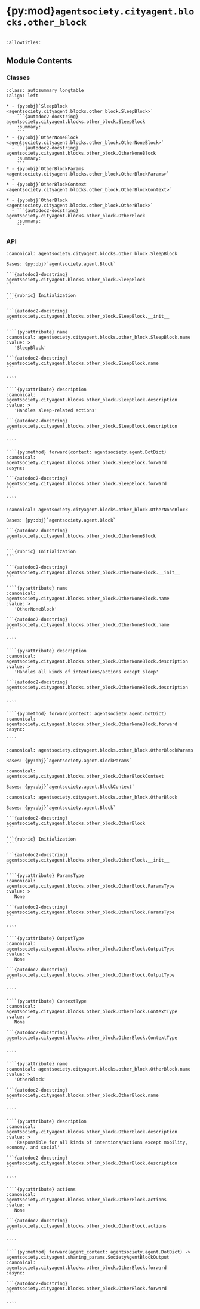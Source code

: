 # {py:mod}`agentsociety.cityagent.blocks.other_block`

```{py:module} agentsociety.cityagent.blocks.other_block
```

```{autodoc2-docstring} agentsociety.cityagent.blocks.other_block
:allowtitles:
```

## Module Contents

### Classes

````{list-table}
:class: autosummary longtable
:align: left

* - {py:obj}`SleepBlock <agentsociety.cityagent.blocks.other_block.SleepBlock>`
  - ```{autodoc2-docstring} agentsociety.cityagent.blocks.other_block.SleepBlock
    :summary:
    ```
* - {py:obj}`OtherNoneBlock <agentsociety.cityagent.blocks.other_block.OtherNoneBlock>`
  - ```{autodoc2-docstring} agentsociety.cityagent.blocks.other_block.OtherNoneBlock
    :summary:
    ```
* - {py:obj}`OtherBlockParams <agentsociety.cityagent.blocks.other_block.OtherBlockParams>`
  -
* - {py:obj}`OtherBlockContext <agentsociety.cityagent.blocks.other_block.OtherBlockContext>`
  -
* - {py:obj}`OtherBlock <agentsociety.cityagent.blocks.other_block.OtherBlock>`
  - ```{autodoc2-docstring} agentsociety.cityagent.blocks.other_block.OtherBlock
    :summary:
    ```
````

### API

`````{py:class} SleepBlock(llm: agentsociety.llm.LLM, agent_memory: typing.Optional[agentsociety.memory.Memory] = None)
:canonical: agentsociety.cityagent.blocks.other_block.SleepBlock

Bases: {py:obj}`agentsociety.agent.Block`

```{autodoc2-docstring} agentsociety.cityagent.blocks.other_block.SleepBlock
```

```{rubric} Initialization
```

```{autodoc2-docstring} agentsociety.cityagent.blocks.other_block.SleepBlock.__init__
```

````{py:attribute} name
:canonical: agentsociety.cityagent.blocks.other_block.SleepBlock.name
:value: >
   'SleepBlock'

```{autodoc2-docstring} agentsociety.cityagent.blocks.other_block.SleepBlock.name
```

````

````{py:attribute} description
:canonical: agentsociety.cityagent.blocks.other_block.SleepBlock.description
:value: >
   'Handles sleep-related actions'

```{autodoc2-docstring} agentsociety.cityagent.blocks.other_block.SleepBlock.description
```

````

````{py:method} forward(context: agentsociety.agent.DotDict)
:canonical: agentsociety.cityagent.blocks.other_block.SleepBlock.forward
:async:

```{autodoc2-docstring} agentsociety.cityagent.blocks.other_block.SleepBlock.forward
```

````

`````

`````{py:class} OtherNoneBlock(llm: agentsociety.llm.LLM, agent_memory: typing.Optional[agentsociety.memory.Memory] = None)
:canonical: agentsociety.cityagent.blocks.other_block.OtherNoneBlock

Bases: {py:obj}`agentsociety.agent.Block`

```{autodoc2-docstring} agentsociety.cityagent.blocks.other_block.OtherNoneBlock
```

```{rubric} Initialization
```

```{autodoc2-docstring} agentsociety.cityagent.blocks.other_block.OtherNoneBlock.__init__
```

````{py:attribute} name
:canonical: agentsociety.cityagent.blocks.other_block.OtherNoneBlock.name
:value: >
   'OtherNoneBlock'

```{autodoc2-docstring} agentsociety.cityagent.blocks.other_block.OtherNoneBlock.name
```

````

````{py:attribute} description
:canonical: agentsociety.cityagent.blocks.other_block.OtherNoneBlock.description
:value: >
   'Handles all kinds of intentions/actions except sleep'

```{autodoc2-docstring} agentsociety.cityagent.blocks.other_block.OtherNoneBlock.description
```

````

````{py:method} forward(context: agentsociety.agent.DotDict)
:canonical: agentsociety.cityagent.blocks.other_block.OtherNoneBlock.forward
:async:

````

`````

```{py:class} OtherBlockParams(/, **data: typing.Any)
:canonical: agentsociety.cityagent.blocks.other_block.OtherBlockParams

Bases: {py:obj}`agentsociety.agent.BlockParams`

```

```{py:class} OtherBlockContext(/, **data: typing.Any)
:canonical: agentsociety.cityagent.blocks.other_block.OtherBlockContext

Bases: {py:obj}`agentsociety.agent.BlockContext`

```

`````{py:class} OtherBlock(llm: agentsociety.llm.LLM, environment: agentsociety.environment.Environment, agent_memory: agentsociety.memory.Memory, block_params: typing.Optional[agentsociety.cityagent.blocks.other_block.OtherBlockParams] = None)
:canonical: agentsociety.cityagent.blocks.other_block.OtherBlock

Bases: {py:obj}`agentsociety.agent.Block`

```{autodoc2-docstring} agentsociety.cityagent.blocks.other_block.OtherBlock
```

```{rubric} Initialization
```

```{autodoc2-docstring} agentsociety.cityagent.blocks.other_block.OtherBlock.__init__
```

````{py:attribute} ParamsType
:canonical: agentsociety.cityagent.blocks.other_block.OtherBlock.ParamsType
:value: >
   None

```{autodoc2-docstring} agentsociety.cityagent.blocks.other_block.OtherBlock.ParamsType
```

````

````{py:attribute} OutputType
:canonical: agentsociety.cityagent.blocks.other_block.OtherBlock.OutputType
:value: >
   None

```{autodoc2-docstring} agentsociety.cityagent.blocks.other_block.OtherBlock.OutputType
```

````

````{py:attribute} ContextType
:canonical: agentsociety.cityagent.blocks.other_block.OtherBlock.ContextType
:value: >
   None

```{autodoc2-docstring} agentsociety.cityagent.blocks.other_block.OtherBlock.ContextType
```

````

````{py:attribute} name
:canonical: agentsociety.cityagent.blocks.other_block.OtherBlock.name
:value: >
   'OtherBlock'

```{autodoc2-docstring} agentsociety.cityagent.blocks.other_block.OtherBlock.name
```

````

````{py:attribute} description
:canonical: agentsociety.cityagent.blocks.other_block.OtherBlock.description
:value: >
   'Responsible for all kinds of intentions/actions except mobility, economy, and social'

```{autodoc2-docstring} agentsociety.cityagent.blocks.other_block.OtherBlock.description
```

````

````{py:attribute} actions
:canonical: agentsociety.cityagent.blocks.other_block.OtherBlock.actions
:value: >
   None

```{autodoc2-docstring} agentsociety.cityagent.blocks.other_block.OtherBlock.actions
```

````

````{py:method} forward(agent_context: agentsociety.agent.DotDict) -> agentsociety.cityagent.sharing_params.SocietyAgentBlockOutput
:canonical: agentsociety.cityagent.blocks.other_block.OtherBlock.forward
:async:

```{autodoc2-docstring} agentsociety.cityagent.blocks.other_block.OtherBlock.forward
```

````

`````
